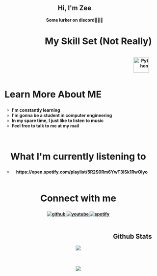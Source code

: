 ## <div align="center">Hi, I'm Zee</div> 
<div align = "center"><strong>Some lurker on discord🤷🏿‍♂️ </h3>


<br/>  

  
<div align = "right" width = 50%>
<h2 style="font-size:30px"><b>My Skill Set (Not Really) <b></h2>
<ul>
<div align= "right" width = 45%>  
<a href="https://www.python.org/" target="_blank"><img style="margin: 10px" src="https://profilinator.rishav.dev/skills-assets/python-original.svg" alt="Python" height="50" /></a>  
</div>
<div align = left width = 50%>
<h2 style="font-size:30px"><b>Learn More About ME <b></h2>
<ul>
<li>I'm constantly learning</li>
<li>I'm gonna be a student in computer engineering</li>
<li>In my spare time, I just like to listen to music</li>
<li>Feel free to talk to me at my mail</li>
<ul>
</div>
<br>  


<div align = center width = 50%>
<h2 style="font-size:30px"><b>What I'm currently listening to</h2>
<ul>
<li> https://open.spotify.com/playlist/5R2S0Rm6YwT3ISk1RwOIyo
<ul>
</div>
  
<br/>


<div align="center" width = 50%>
<h2 style="font-size:30px"><b>Connect with me</h2>
<a href="https://github.com/2perk" target="_blank">
<img src=https://img.shields.io/badge/github-%2324292e.svg?&style=for-the-badge&logo=github&logoColor=white alt=github style="margin-bottom: 5px;" />
</a>
<a href="https://www.youtube.com/channel/UCil3ZKFmeBlhAnc2iM76Sxw" target="_blank">
<img src=https://img.shields.io/badge/youtube-%23EE4831.svg?&style=for-the-badge&logo=youtube&logoColor=white alt=youtube style="margin-bottom: 5px;" />
</a>
<a href="https://open.spotify.com/user/31q7mrdrlc2ullx4dpm2sakwvtie" target="_blank">
<img src=https://img.shields.io/badge/Spotify-1ED760?style=for-the-badge&logo=spotify&logoColor=white alt=spotify style="margin-bottom: 5px;" />
</a>  
</div>  
  

<br/>  


## Github Stats  
<div align="center"><img src="https://github-readme-stats.vercel.app/api?username=2perk&show_icons=true&count_private=true&theme=react&hide_border=true&bg_color=0D1117")" align="center" /></div>  

<br/>   
  

<br/>  

  

<br/>  

<div align="center">
<img src="https://komarev.com/ghpvc/?username=2perk&&style=flat-square" align="center" />
</div>  
  

<br/>
